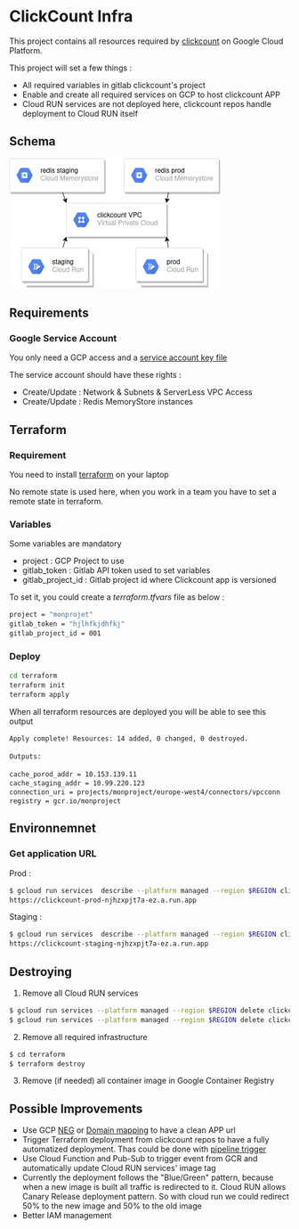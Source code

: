 # ClickCount Infra

This project contains all resources required by [clickcount](https://github.com/Krast76/clickcount-app) on Google Cloud Platform.

This project will set a few things :

* All required variables in gitlab clickcount's project
* Enable and create all required services on GCP to host clickcount APP
* Cloud RUN services are not deployed here, clickcount repos handle deployment to Cloud RUN itself

## Schema

![](./schema/infra-schema.png)

## Requirements

### Google Service Account

You only need a GCP access and a [service account key file](https://cloud.google.com/iam/docs/creating-managing-service-account-keys)

The service account should have these rights :

* Create/Update : Network & Subnets & ServerLess VPC Access
* Create/Update : Redis MemoryStore instances

## Terraform 

### Requirement

You need to install [terraform](https://www.terraform.io/downloads.html) on your laptop

No remote state is used here, when you work in a team you have to set a remote state in terraform.

### Variables

Some variables are mandatory

* project : GCP Project to use
* gitlab_token : Gitlab API token used to set variables
* gitlab_project_id : Gitlab project id where Clickcount app is versioned

To set it, you could create a *terraform.tfvars* file as below :

```bash
project = "monprojet"
gitlab_token = "hjlhfkjdhfkj"
gitlab_project_id = 001
```

### Deploy

```bash
cd terraform
terraform init
terraform apply 
```

When all terraform resources are deployed you will be able to see this output

```
Apply complete! Resources: 14 added, 0 changed, 0 destroyed.

Outputs:

cache_porod_addr = 10.153.139.11
cache_staging_addr = 10.99.220.123
connection_uri = projects/monproject/europe-west4/connectors/vpcconn
registry = gcr.io/monproject
```


## Environnemnet

### Get application URL

Prod :

```bash
$ gcloud run services  describe --platform managed --region $REGION clickcount-prod --format="value(status.url)"
https://clickcount-prod-njhzxpjt7a-ez.a.run.app
```

Staging :

```bash
$ gcloud run services  describe --platform managed --region $REGION clickcount-staging --format="value(status.url)"
https://clickcount-staging-njhzxpjt7a-ez.a.run.app
```

## Destroying

1. Remove all Cloud RUN services

```bash
$ gcloud run services --platform managed --region $REGION delete clickcount-prod
$ gcloud run services --platform managed --region $REGION delete clickcount-staging
```

2. Remove all required infrastructure

```bash
$ cd terraform
$ terraform destroy
```

3. Remove (if needed) all container image in Google Container Registry

## Possible Improvements

* Use GCP [NEG](https://cloud.google.com/load-balancing/docs/negs/setting-up-serverless-negs) or [Domain mapping](https://cloud.google.com/run/docs/mapping-custom-domains) to have a clean APP url
* Trigger Terraform deployment from clickcount repos to have a fully automatized deployment. Thas could be done with [pipeline trigger](https://docs.gitlab.com/ce/ci/triggers/)
* Use Cloud Function and Pub-Sub to trigger event from GCR and automatically update Cloud RUN services' image tag
* Currently the deployment follows the "Blue/Green" pattern, because when a new image is built all traffic is redirected to it. Cloud RUN allows Canary Release deployment pattern. So with cloud run we could redirect 50% to the new image and 50% to the old image
* Better IAM management